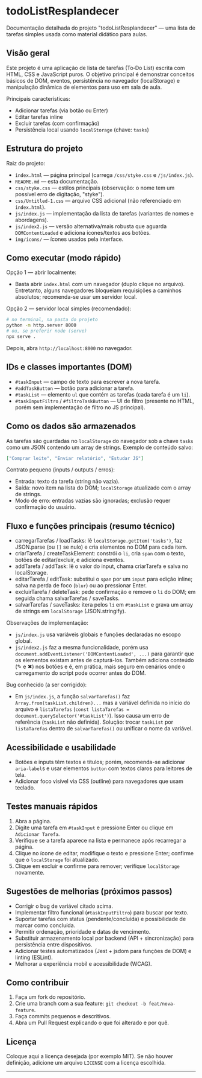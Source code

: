 # todoListResplandecer

Documentação detalhada do projeto "todoListResplandecer" — uma lista de tarefas simples usada como material didático para aulas.

## Visão geral

Este projeto é uma aplicação de lista de tarefas (To‑Do List) escrita com HTML, CSS e JavaScript puros. O objetivo principal é demonstrar conceitos básicos de DOM, eventos, persistência no navegador (localStorage) e manipulação dinâmica de elementos para uso em sala de aula.

Principais características:
- Adicionar tarefas (via botão ou Enter)
- Editar tarefas inline
- Excluir tarefas (com confirmação)
- Persistência local usando `localStorage` (chave: `tasks`)

## Estrutura do projeto

Raiz do projeto:

- `index.html` — página principal (carrega `/css/styke.css` e `/js/index.js`).
- `README.md` — esta documentação.
- `css/styke.css` — estilos principais (observação: o nome tem um possível erro de digitação, "styke").
- `css/Untitled-1.css` — arquivo CSS adicional (não referenciado em `index.html`).
- `js/index.js` — implementação da lista de tarefas (variantes de nomes e abordagens).
- `js/index2.js` — versão alternativa/mais robusta que aguarda `DOMContentLoaded` e adiciona ícones/textos aos botões.
- `img/icons/` — ícones usados pela interface.

## Como executar (modo rápido)

Opção 1 — abrir localmente:
- Basta abrir `index.html` com um navegador (duplo clique no arquivo). Entretanto, alguns navegadores bloqueiam requisições a caminhos absolutos; recomenda-se usar um servidor local.

Opção 2 — servidor local simples (recomendado):
```bash
# no terminal, na pasta do projeto
python -m http.server 8000
# ou, se preferir node (serve)
npx serve .
```
Depois, abra `http://localhost:8000` no navegador.

## IDs e classes importantes (DOM)

- `#taskInput` — campo de texto para escrever a nova tarefa.
- `#addTaskButton` — botão para adicionar a tarefa.
- `#taskList` — elemento `ul` que contém as tarefas (cada tarefa é um `li`).
- `#taskInputFiltro` / `#filtroTaskButton` — UI de filtro (presente no HTML, porém sem implementação de filtro no JS principal).

## Como os dados são armazenados

As tarefas são guardadas no `localStorage` do navegador sob a chave `tasks` como um JSON contendo um array de strings. Exemplo de conteúdo salvo:

```json
["Comprar leite", "Enviar relatório", "Estudar JS"]
```

Contrato pequeno (inputs / outputs / erros):
- Entrada: texto da tarefa (string não vazia).
- Saída: novo item na lista do DOM; `localStorage` atualizado com o array de strings.
- Modo de erro: entradas vazias são ignoradas; exclusão requer confirmação do usuário.

## Fluxo e funções principais (resumo técnico)

- carregarTarefas / loadTasks: lê `localStorage.getItem('tasks')`, faz JSON.parse (ou `[]` se nulo) e cria elementos no DOM para cada item.
- criarTarefa / createTaskElement: constrói o `li`, cria `span` com o texto, botões de editar/excluir, e adiciona eventos.
- addTarefa / addTask: lê o valor do input, chama criarTarefa e salva no localStorage.
- editarTarefa / editTask: substitui o `span` por um `input` para edição inline; salva na perda de foco (`blur`) ou ao pressionar Enter.
- excluirTarefa / deleteTask: pede confirmação e remove o `li` do DOM; em seguida chama salvarTarefas / saveTasks.
- salvarTarefas / saveTasks: itera pelos `li` em `#taskList` e grava um array de strings em `localStorage` (JSON.stringify).

Observações de implementação:
- `js/index.js` usa variáveis globais e funções declaradas no escopo global.
- `js/index2.js` faz a mesma funcionalidade, porém usa `document.addEventListener('DOMContentLoaded', ...)` para garantir que os elementos existam antes de capturá-los. Também adiciona conteúdo (✎ e ✖) nos botões e é, em prática, mais seguro em cenários onde o carregamento do script pode ocorrer antes do DOM.

Bug conhecido (a ser corrigido):
- Em `js/index.js`, a função `salvarTarefas()` faz `Array.from(taskList.children)...` mas a variável definida no início do arquivo é `listaTarefas` (`const listaTarefas = document.querySelector('#taskList')`). Isso causa um erro de referência (`taskList` não definida). Solução: trocar `taskList` por `listaTarefas` dentro de `salvarTarefas()` ou unificar o nome da variável.

## Acessibilidade e usabilidade

- Botões e inputs têm textos e títulos; porém, recomenda-se adicionar `aria-label`s e usar elementos `button` com textos claros para leitores de tela.
- Adicionar foco visível via CSS (outline) para navegadores que usam teclado.

## Testes manuais rápidos

1. Abra a página.
2. Digite uma tarefa em `#taskInput` e pressione Enter ou clique em `Adicionar Tarefa`.
3. Verifique se a tarefa aparece na lista e permanece após recarregar a página.
4. Clique no ícone de editar, modifique o texto e pressione Enter; confirme que o `localStorage` foi atualizado.
5. Clique em excluir e confirme para remover; verifique `localStorage` novamente.

## Sugestões de melhorias (próximos passos)

- Corrigir o bug de variável citado acima.
- Implementar filtro funcional (`#taskInputFiltro`) para buscar por texto.
- Suportar tarefas com status (pendente/concluída) e possibilidade de marcar como concluída.
- Permitir ordenação, prioridade e datas de vencimento.
- Substituir armazenamento local por backend (API + sincronização) para persistência entre dispositivos.
- Adicionar testes automatizados (Jest + jsdom para funções de DOM) e linting (ESLint).
- Melhorar a experiência mobil e acessibilidade (WCAG).

## Como contribuir

1. Faça um fork do repositório.
2. Crie uma branch com a sua feature: `git checkout -b feat/nova-feature`.
3. Faça commits pequenos e descritivos.
4. Abra um Pull Request explicando o que foi alterado e por quê.

## Licença

Coloque aqui a licença desejada (por exemplo MIT). Se não houver definição, adicione um arquivo `LICENSE` com a licença escolhida.

---